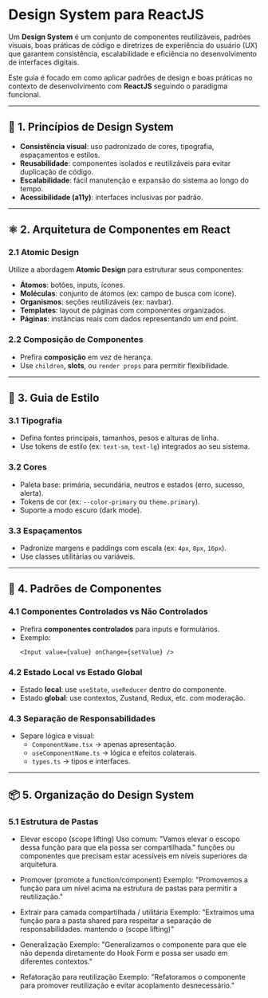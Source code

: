 # Design System para ReactJS

Um **Design System** é um conjunto de componentes reutilizáveis, padrões visuais, boas práticas de código e diretrizes de experiência do usuário (UX) que garantem consistência, escalabilidade e eficiência no desenvolvimento de interfaces digitais.

Este guia é focado em como aplicar padrões de design e boas práticas no contexto de desenvolvimento com **ReactJS** seguindo o paradigma funcional.

---

## 📐 1. Princípios de Design System

- **Consistência visual**: uso padronizado de cores, tipografia, espaçamentos e estilos.
- **Reusabilidade**: componentes isolados e reutilizáveis para evitar duplicação de código.
- **Escalabilidade**: fácil manutenção e expansão do sistema ao longo do tempo.
- **Acessibilidade (a11y)**: interfaces inclusivas por padrão.

---

## ⚛️ 2. Arquitetura de Componentes em React

### 2.1 Atomic Design

Utilize a abordagem **Atomic Design** para estruturar seus componentes:

- **Átomos**: botões, inputs, ícones.
- **Moléculas**: conjunto de átomos (ex: campo de busca com ícone).
- **Organismos**: seções reutilizáveis (ex: navbar).
- **Templates**: layout de páginas com componentes organizados.
- **Páginas**: instâncias reais com dados representando um end point.

### 2.2 Composição de Componentes

- Prefira **composição** em vez de herança.
- Use `children`, **slots**, ou `render props` para permitir flexibilidade.

---

## 🎨 3. Guia de Estilo

### 3.1 Tipografia

- Defina fontes principais, tamanhos, pesos e alturas de linha.
- Use tokens de estilo (ex: `text-sm`, `text-lg`) integrados ao seu sistema.

### 3.2 Cores

- Paleta base: primária, secundária, neutros e estados (erro, sucesso, alerta).
- Tokens de cor (ex: `--color-primary` ou `theme.primary`).
- Suporte a modo escuro (dark mode).

### 3.3 Espaçamentos

- Padronize margens e paddings com escala (ex: `4px`, `8px`, `16px`).
- Use classes utilitárias ou variáveis.

---

## 🧩 4. Padrões de Componentes

### 4.1 Componentes Controlados vs Não Controlados

- Prefira **componentes controlados** para inputs e formulários.
- Exemplo:
  ```tsx
  <Input value={value} onChange={setValue} />
  ```

### 4.2 Estado Local vs Estado Global

- Estado **local**: use `useState`, `useReducer` dentro do componente.
- Estado **global**: use contextos, Zustand, Redux, etc. com moderação.

### 4.3 Separação de Responsabilidades

- Separe lógica e visual:
  - `ComponentName.tsx` → apenas apresentação.
  - `useComponentName.ts` → lógica e efeitos colaterais.
  - `types.ts` → tipos e interfaces.

---

## 📦 5. Organização do Design System

### 5.1 Estrutura de Pastas

- Elevar escopo (scope lifting)
Uso comum: "Vamos elevar o escopo dessa função para que ela possa ser compartilhada."
funções ou componentes que precisam estar acessíveis em níveis superiores da arquitetura.

- Promover (promote a function/component)
Exemplo: "Promovemos a função para um nível acima na estrutura de pastas para permitir a reutilização."

- Extrair para camada compartilhada / utilitária
Exemplo: "Extraímos uma função para a pasta shared para respeitar a separação de responsabilidades. mantendo o (scope lifting)"

- Generalização
Exemplo: "Generalizamos o componente para que ele não dependa diretamente do Hook Form e possa ser usado em diferentes contextos."

- Refatoração para reutilização
Exemplo: "Refatoramos o componente para promover reutilização e evitar acoplamento desnecessário."
